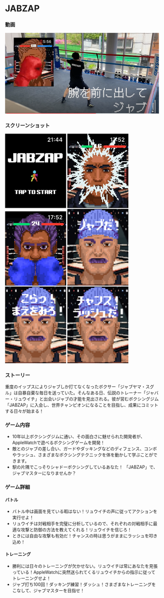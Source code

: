 # JABZAP
### 動画
[![](images/mix_jab.png)](https://www.youtube.com/watch?v=PRZOzMkJY3Q)

### スクリーンショット
<img src="images/title.jpg" width="200">
<img src="images/enemy_damage.jpg" width="200"> 
<img src="images/enemy_guard.jpg" width="200">
<img src="images/ryuichi_001.png" width="200">
<img src="images/ryuichi_002.png" width="200">
<img src="images/ryuichi_003.png" width="200"> 

### ストーリー
重度のイップスによりジャブしか打てなくなったボクサー「ジャブヤマ・スグル」は自暴自棄な毎日を送っていた。そんなある日、伝説のトレーナー「ジャバー・リュウイチ」と出会いジャブの才能を見出される。彼が営むボクシングジム「JABZAP」に入会し、世界チャンピオンになることを目指し、成果にコミットする日々が始まる！

### ゲーム内容
- 10年以上ボクシングジムに通い、その面白さに魅せられた開発者が、AppleWatchで遊べるボクシングゲームを開発！
- 敵とのジャブの差し合い、ガードやダッキングなどのディフェンス、コンボやラッシュ、さまざまなボクシングテクニックを体を動かして学ぶことができます。
- 駅の片隅でこっそりシャドーボクシングしているあなた！
  「JABZAP」で、ジャブマスターになりませんか？

### ゲーム詳細
#### バトル
- バトル中は画面を見ている暇はない！リュウイチの声に従ってアクションを実行せよ！ 
- リュウイチは対戦相手を完璧に分析しているので、それぞれの対戦相手に最適な攻撃と防御の方法を教えてくれる！リュウイチを信じろ！
- ときには自由な攻撃も有効だ！チャンスの時は思うがままにラッシュを叩き込め！

#### トレーニング
- 勝利には日々のトレーニングが欠かせない。リュウイチは常にあなたを見張っている！AppleWatchに突然送られてくるリュウイチからの指示に従ってトレーニングせよ！ 
- ジャブ打ち100回！ダッキング練習！ダッシュ！さまざまなトレーニングをこなして、ジャブマスターを目指せ！
